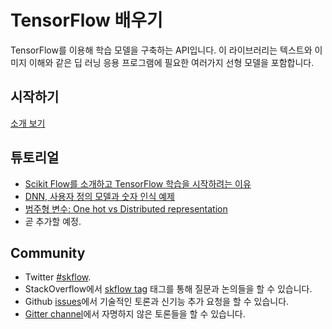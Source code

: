 # TensorFlow 배우기

TensorFlow를 이용해 학습 모델을 구축하는 API입니다.
이 라이브러리는 텍스트와 이미지 이해와 같은 딥 러닝 응용 프로그램에 필요한 여러가지 선형 모델을 포함합니다.

## 시작하기

[소개 보기](get_started/index.md)

## 튜토리얼

-  [Scikit Flow를 소개하고 TensorFlow 학습을 시작하려는 이유](https://medium.com/@ilblackdragon/tensorflow-tutorial-part-1-c559c63c0cb1)
-  [DNN, 사용자 정의 모델과 숫자 인식 예제](https://medium.com/@ilblackdragon/tensorflow-tutorial-part-2-9ffe47049c92>)
-  [범주형 변수: One hot vs Distributed representation](https://medium.com/@ilblackdragon/tensorflow-tutorial-part-3-c5fc0662bc08>)
-  곧 추가할 예정.

## Community

- Twitter [#skflow](https://twitter.com/search?q=skflow&src=typd>).
- StackOverflow에서
[skflow tag](http://stackoverflow.com/questions/tagged/skflow>)
태그를 통해 질문과 논의들을 할 수 있습니다.
- Github [issues](https://github.com/tensorflow/tensorflow/issues>)에서
기술적인 토론과 신기능 추가 요청을 할 수 있습니다.
- [Gitter channel](https://gitter.im/tensorflow/skflow>)에서
자명하지 않은 토론들을 할 수 있습니다.
